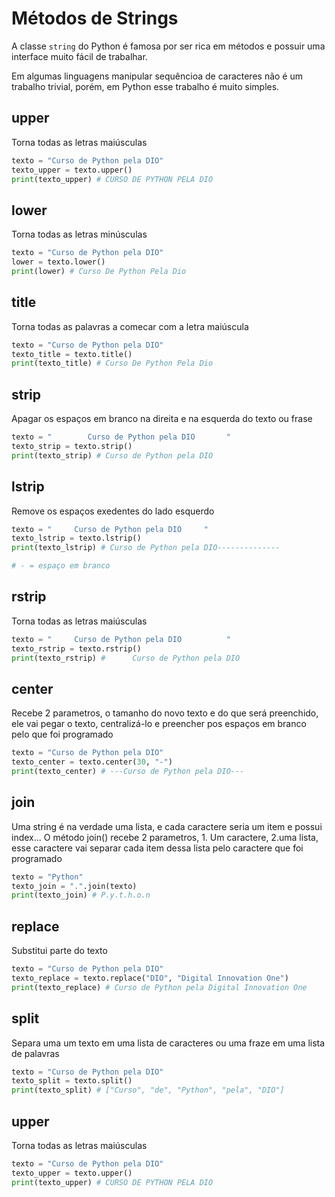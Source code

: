 # **Métodos de Strings**

A classe `string` do Python é famosa por ser rica em métodos e possuir uma interface muito fácil de trabalhar.

Em algumas linguagens manipular sequêncioa de caracteres não é um trabalho trivial, porém, em Python esse trabalho é muito simples.

## upper

Torna todas as letras maiúsculas

```py
texto = "Curso de Python pela DIO"
texto_upper = texto.upper()
print(texto_upper) # CURSO DE PYTHON PELA DIO
```

## lower

Torna todas as letras minúsculas

```py
texto = "Curso de Python pela DIO"
lower = texto.lower()
print(lower) # Curso De Python Pela Dio
```

## title

Torna todas as palavras a comecar com a letra maiúscula

```py
texto = "Curso de Python pela DIO"
texto_title = texto.title()
print(texto_title) # Curso De Python Pela Dio
```

## strip

Apagar os espaços em branco na direita e na esquerda do texto ou frase

```py
texto = "        Curso de Python pela DIO       "
texto_strip = texto.strip()
print(texto_strip) # Curso de Python pela DIO
```

## lstrip

Remove os espaços exedentes do lado esquerdo

```py
texto = "     Curso de Python pela DIO     "
texto_lstrip = texto.lstrip()
print(texto_lstrip) # Curso de Python pela DIO--------------

# - = espaço em branco
```

## rstrip

Torna todas as letras maiúsculas

```py
texto = "     Curso de Python pela DIO          "
texto_rstrip = texto.rstrip()
print(texto_rstrip) #      Curso de Python pela DIO
```

## center

Recebe 2 parametros, o tamanho do novo texto e do que será preenchido, ele vai pegar o texto, centralizá-lo e preencher pos espaços em branco pelo que foi programado

```py
texto = "Curso de Python pela DIO"
texto_center = texto.center(30, "-")
print(texto_center) # ---Curso de Python pela DIO---
```

## join

Uma string é na verdade uma lista, e cada caractere seria um item e possui index... O método join() recebe 2 parametros, 1. Um caractere, 2.uma lista, esse caractere vai separar cada item dessa lista pelo caractere que foi programado

```py
texto = "Python"
texto_join = ".".join(texto)
print(texto_join) # P.y.t.h.o.n
```

## replace

Substitui parte do texto

```py
texto = "Curso de Python pela DIO"
texto_replace = texto.replace("DIO", "Digital Innovation One")
print(texto_replace) # Curso de Python pela Digital Innovation One
```

## split

Separa uma um texto em uma lista de caracteres ou uma fraze em uma lista de palavras

```py
texto = "Curso de Python pela DIO"
texto_split = texto.split()
print(texto_split) # ["Curso", "de", "Python", "pela", "DIO"]
```

## upper

Torna todas as letras maiúsculas

```py
texto = "Curso de Python pela DIO"
texto_upper = texto.upper()
print(texto_upper) # CURSO DE PYTHON PELA DIO
```
